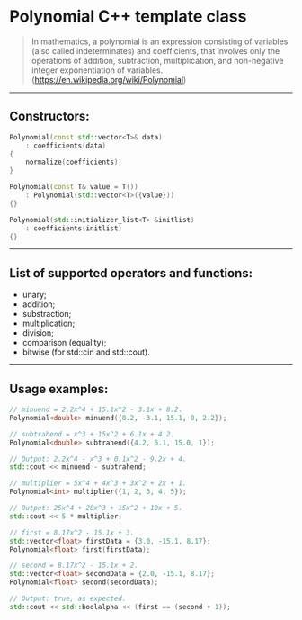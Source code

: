 # Polynomial C++ template class

> In mathematics, a polynomial is an expression consisting of variables (also called indeterminates) and coefficients, that involves only the operations of addition, subtraction, multiplication, and non-negative integer exponentiation of variables.  
> (https://en.wikipedia.org/wiki/Polynomial)

---

## Constructors:

```c++
Polynomial(const std::vector<T>& data)
    : coefficients(data)
{
    normalize(coefficients);
}

Polynomial(const T& value = T())
    : Polynomial(std::vector<T>({value}))
{}

Polynomial(std::initializer_list<T> &initlist)
    : coefficients(initlist)
{}
```

---

## List of supported operators and functions:

- unary;
- addition;
- substraction;
- multiplication;
- division;
- comparison (equality);
- bitwise (for std::cin and std::cout).

---

## Usage examples:

``` c++
// minuend = 2.2x^4 + 15.1x^2 - 3.1x + 8.2.
Polynomial<double> minuend({8.2, -3.1, 15.1, 0, 2.2}); 

// subtrahend = x^3 + 15x^2 + 6.1x + 4.2.
Polynomial<double> subtrahend({4.2, 6.1, 15.0, 1});

// Output: 2.2x^4 - x^3 + 0.1x^2 - 9.2x + 4.
std::cout << minuend - subtrahend; 
```

``` c++
// multiplier = 5x^4 + 4x^3 + 3x^2 + 2x + 1.
Polynomial<int> multiplier({1, 2, 3, 4, 5});

// Output: 25x^4 + 20x^3 + 15x^2 + 10x + 5.
std::cout << 5 * multiplier;
```

``` c++
// first = 8.17x^2 - 15.1x + 3.
std::vector<float> firstData = {3.0, -15.1, 8.17};
Polynomial<float> first(firstData);

// second = 8.17x^2 - 15.1x + 2.
std::vector<float> secondData = {2.0, -15.1, 8.17};
Polynomial<float> second(secondData);

// Output: true, as expected.
std::cout << std::boolalpha << (first == (second + 1));
```